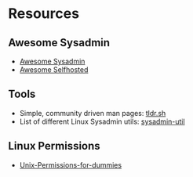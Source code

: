 # Resources

## Awesome Sysadmin
* [Awesome Sysadmin](https://github.com/n1trux/awesome-sysadmin)
* [Awesome Selfhosted](https://github.com/awesome-selfhosted/awesome-selfhosted)

## Tools
* Simple, community driven man pages: [tldr.sh](https://tldr.sh/)
* List of different Linux Sysadmin utils: [sysadmin-util](https://github.com/skx/sysadmin-util)

## Linux Permissions
* [Unix-Permissions-for-dummies](https://tylercipriani.com/blog/2020/01/12/unix-permissions-for-dummies/)